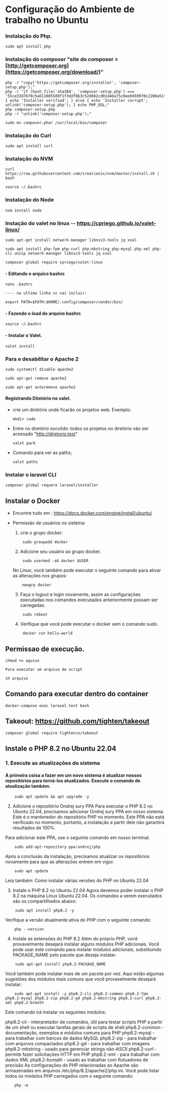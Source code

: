 # Configuração do Ambiente de trabalho no Ubuntu

### Instalação do Php.

    sudo apt install php

### Instalação do composer  "site do composer = [http://getcomposer.org](https://getcomposer.org/download/)"
    
    php -r "copy('https://getcomposer.org/installer', 'composer-setup.php');"
    php -r "if (hash_file('sha384', 'composer-setup.php') === '55ce33d7678c5a611085589f1f3ddf8b3c52d662cd01d4ba75c0ee0459970c2200a51f492d557530c71c15d8dba01eae') { echo 'Installer verified'; } else { echo 'Installer corrupt'; unlink('composer-setup.php'); } echo PHP_EOL;"
    php composer-setup.php
    php -r "unlink('composer-setup.php');"

    sudo mv composer.phar /usr/local/bin/composer

### Instalação do Curl
    
    sudo apt install curl
    
### Instalação do NVM
    
    curl https://raw.githubusercontent.com/creationix/nvm/master/install.sh | bash
    
    source ~/.bashrc 
    
### Instalação do Node

    nvm install node

### Instação do valet no linux -- https://cpriego.github.io/valet-linux/

    sudo apt-get install network-manager libnss3-tools jq xsel
    
    sudo apt install php-fpm php-curl php-mbstring php-mysql php-xml php-cli unzip network-manager libnss3-tools jq xsel
    
    composer global require cpriego/valet-linux
    
  #### - Editando o arquico bashrc
    
    nano .bashrc
    
    ---- na ultima linha vc vai incluir:
    
    export PATH=$PATH:$HOME/.config/composer/vendor/bin/
    
  #### - Fazendo o load do arquivo bashrc
  
    source ~/.bashrc
    
  #### - Instalar o Valet.
    
    valet install
    
### Para e desabilitar o Apache 2

    sudo systemctl disable apache2
    
    sudo apt-get remove apache2
    
    sudo apt-get autoremove apache2

  #### Registrando Ditetório no valet.
    
  - crie um diretório onde ficarão os projetos web.
    Exemplo:
        
        mkdir code
  
  - Entre no diretório escolido: todos os projetos no diretório vão ser acessado "http://diretorio.test"
  
        valet park
        
  - Comando para ver as paths;
        
        valet paths
        
### Instalar o laravel CLI

    composer global requere laravel/installer

## Instalar o Docker

  - Encontre tudo em : https://docs.docker.com/engine/install/ubuntu/
  
  - Permissão de usuários no sistema:

    1. crie o grupo docker:

            sudo groupadd docker
    
    2. Adicione seu usuário ao grupo docker.

            sudo usermod -aG docker $USER
        
      <p>No Linux, você também pode executar o seguinte comando para ativar as alterações nos grupos:</p>
        
            newgrp docker
       
    3. Faça o logout e login novamente, assim as configurações executadas nos comandos executados anteriormente possam ser carregadas.
   
            sudo reboot
       
    4. Verifique que você pode executar o  docker sem o comando sudo.

            docker run hello-world

## Permissao de execução.

    chmod +x aquivo 

    Para executar um arquivo de script

    sh arquivo
    
## Comando para executar dentro do container 
    docker-compose exec laravel.test bash  

## Takeout: https://github.com/tighten/takeout

    composer global require tightenco/takeout
   
   
   
   
##   Instale o PHP 8.2 no Ubuntu 22.04
### 1. Execute as atualizações do sistema
#### A primeira coisa a fazer em um novo sistema é atualizar nossos repositórios para torná-los atualizados. Execute o comando de atualização também.

        sudo apt update && apt upgrade -y

2. Adicione o repositório Ondrej sury PPA
Para executar o PHP 8.2 no Ubuntu 22.04, precisamos adicionar Ondrej sury PPA em nosso sistema. Este é o mantenedor do repositório PHP no momento. Este PPA não está verificado no momento, portanto, a instalação a partir dele não garantirá resultados de 100%.

Para adicionar este PPA, use o seguinte comando em nosso terminal.

        sudo add-apt-repository ppa:ondrej/php

Após a conclusão da instalação, precisamos atualizar os repositórios novamente para que as alterações entrem em vigor.

        sudo apt update
        
Leia também:  Como instalar várias versões do PHP no Ubuntu 22.04

3. Instale o PHP 8.2 no Ubuntu 22.04
Agora devemos poder instalar o PHP 8.2 na máquina Linux Ubuntu 22.04. Os comandos a serem executados são os compartilhados abaixo:

        sudo apt install php8.2 -y
        
Verifique a versão atualmente ativa do PHP com o seguinte comando:

        php --version
        

4. Instale as extensões do PHP 8.2
Além do próprio PHP, você provavelmente desejará instalar alguns módulos PHP adicionais. Você pode usar este comando para instalar módulos adicionais, substituindo  PACKAGE_NAME pelo pacote que deseja instalar:

        sudo apt-get install php8.2-PACKAGE_NAME

Você também pode instalar mais de um pacote por vez. Aqui estão algumas sugestões dos módulos mais comuns que você provavelmente desejará instalar:

        sudo apt-get install -y php8.2-cli php8.2-common php8.2-fpm php8.2-mysql php8.2-zip php8.2-gd php8.2-mbstring php8.2-curl php8.2-xml php8.2-bcmath

Este comando irá instalar os seguintes módulos:

php8.2-cli - interpretador de comandos, útil para testar scripts PHP a partir de um shell ou executar tarefas gerais de scripts de shell
php8.2-common - documentação, exemplos e módulos comuns para PHP
php8.2-mysql - para trabalhar com bancos de dados MySQL
php8.2-zip - para trabalhar com arquivos compactados
php8.2-gd - para trabalhar com imagens
php8.2-mbstring - usado para gerenciar strings não-ASCII
php8.2-curl - permite fazer solicitações HTTP em PHP
php8.2-xml - para trabalhar com dados XML
php8.2-bcmath - usado ao trabalhar com flutuadores de precisão
As configurações do PHP relacionadas ao Apache são armazenadas em arquivos  /etc/php/8.2/apache2/php.ini. Você pode listar todos os módulos PHP carregados com o seguinte comando:

        php -m
